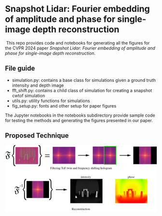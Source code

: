 # Snapshot Lidar: Fourier embedding of amplitude and phase for single-image depth reconstruction
​
This repo provides code and notebooks for generating all the figures for the CVPR 2024 paper <em>Snapshot Lidar: Fourier embedding of amplitude and phase for single-image depth reconstruction</em>.
​
## File guide​
- simulation.py: contains a base class for simulations given a ground truth intensity and depth image
- fft_shift.py: contains a child class of simulation for creating a snapshot cwtof simulation
- utils.py: utility functions for simulations
- fig_setup.py: fonts and other setup for paper figures

The Jupyter notebooks in the notebooks subdirectory provide sample code for testing the methods and generating the figures presented in our paper.

## Proposed Technique

![Our snapshot CWToF technique is inspired by off-axis holography](./proposed_technique.png)

